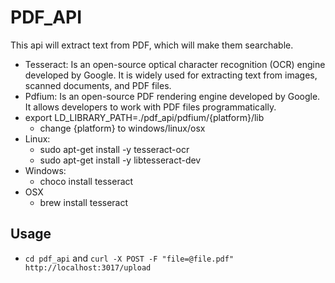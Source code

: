 # PDF_API
This api will extract text from PDF, which will make them searchable.

* Tesseract: Is an open-source optical character recognition (OCR) engine developed by Google. It is widely used for extracting text from images, scanned documents, and PDF files.
* Pdfium: Is an open-source PDF rendering engine developed by Google. It allows developers to work with PDF files programmatically.
* export LD_LIBRARY_PATH=./pdf_api/pdfium/{platform}/lib
  * change {platform} to windows/linux/osx
* Linux:
  * sudo apt-get install -y tesseract-ocr
  * sudo apt-get install -y libtesseract-dev
* Windows:
  * choco install tesseract
* OSX
  * brew install tesseract

## Usage

* `cd pdf_api` and `curl -X POST -F "file=@file.pdf" http://localhost:3017/upload`